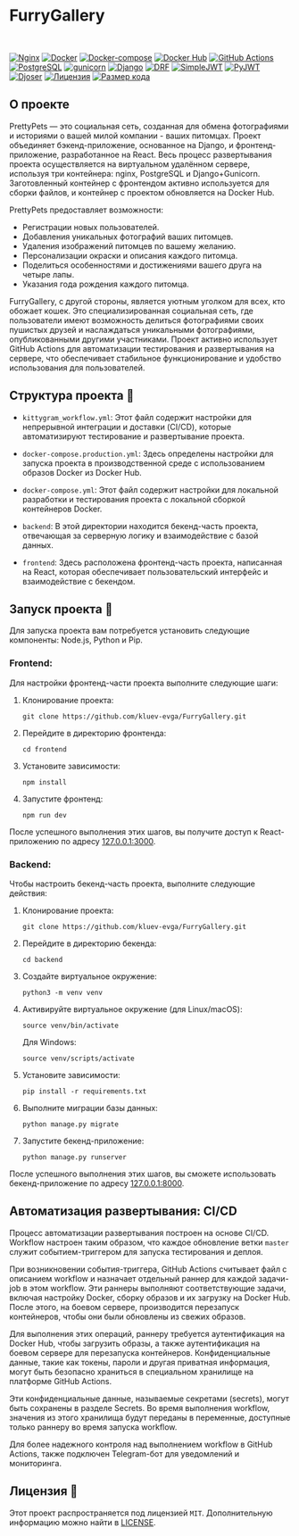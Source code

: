 # FurryGallery

<br/>

[![Nginx](https://img.shields.io/badge/Nginx-1.22-blue?style=for-the-badge&labelColor=333333&logo=NGINX&logoColor=white)](https://nginx.org/ru/)
[![Docker](https://img.shields.io/badge/Docker-20.10.18-blue?style=for-the-badge&labelColor=333333&logo=Docker&logoColor=white)](https://www.docker.com/)
[![Docker-compose](https://img.shields.io/badge/Docker%20compose-2.10.0-blue?style=for-the-badge&labelColor=333333&logo=Docker&logoColor=white)](https://www.docker.com/)
[![Docker Hub](https://img.shields.io/badge/Docker%20Hub-latest-blue?style=for-the-badge&logo=Docker&logoColor=white&labelColor=333333)](https://www.docker.com/products/docker-hub)
[![GitHub Actions](https://img.shields.io/badge/GitHub%20Actions-Workflow-blue?style=for-the-badge&logo=GitHub%20actions&logoColor=white&labelColor=333333)](https://github.com/features/actions)
[![PostgreSQL](https://img.shields.io/badge/PostgreSQL-13.1-blue?style=for-the-badge&labelColor=333333&logo=PostgreSQL&logoColor=white)](https://www.postgresql.org/)
[![gunicorn](https://img.shields.io/badge/gunicorn-20.1.0-blue?style=for-the-badge&labelColor=333333&logo=gunicorn&logoColor=white)](https://gunicorn.org/)
[![Django](https://img.shields.io/badge/Django-3.2.16-blue?style=for-the-badge&labelColor=333333&logo=django&logoColor=white&color=blue)](https://www.djangoproject.com/)
[![DRF](https://img.shields.io/badge/django--rest--framework-3.12.4-blue?style=for-the-badge&labelColor=333333&logo=django&logoColor=white&color=blue)](https://www.django-rest-framework.org/)
[![SimpleJWT](https://img.shields.io/badge/simplejwt-4.7.2-blue?style=for-the-badge&labelColor=333333&logo=django&logoColor=white&color=blue)](https://github.com/davesque/django-rest-framework-simplejwt)
[![PyJWT](https://img.shields.io/badge/PyJWT-2.1.0-blue?style=for-the-badge&labelColor=333333&logo=python&logoColor=white&color=blue)](https://github.com/jpadilla/pyjwt)
[![Djoser](https://img.shields.io/badge/djoser-2.1.0-blue?style=for-the-badge&labelColor=333333&logo=django&logoColor=white&color=blue)](https://github.com/sunscrapers/djoser)
[![Лицензия](https://img.shields.io/github/license/kluevevga/FurryGallery?color=blue&style=for-the-badge&labelColor=333333&logo=github)](https://github.com/kluevevga/FurryGallery/blob/master/LICENSE)
[![Размер кода](https://img.shields.io/github/languages/code-size/kluevevga/FurryGallery?style=for-the-badge&labelColor=333333&logo=github)](https://github.com/kluevevga/FurryGallery)

## О проекте

PrettyPets — это социальная сеть, созданная для обмена фотографиями и историями о вашей милой компании -
ваших питомцах. Проект объединяет бэкенд-приложение, основанное на Django, и фронтенд-приложение, разработанное на
React. Весь процесс развертывания проекта осуществляется на виртуальном удалённом сервере, используя три контейнера:
nginx, PostgreSQL и Django+Gunicorn. Заготовленный контейнер с фронтендом активно используется для сборки файлов, и
контейнер с проектом обновляется на Docker Hub.

PrettyPets предоставляет возможности:

* Регистрации новых пользователей.
* Добавления уникальных фотографий ваших питомцев.
* Удаления изображений питомцев по вашему желанию.
* Персонализации окраски и описания каждого питомца.
* Поделиться особенностями и достижениями вашего друга на четыре лапы.
* Указания года рождения каждого питомца.

FurryGallery, с другой стороны, является уютным уголком для всех, кто обожает кошек. Это специализированная социальная
сеть, где пользователи имеют возможность делиться фотографиями своих пушистых друзей и наслаждаться уникальными
фотографиями, опубликованными другими участниками. Проект активно использует GitHub Actions для автоматизации
тестирования и развертывания на сервере, что обеспечивает стабильное функционирование и удобство использования для
пользователей.

## Структура проекта 📁

- `kittygram_workflow.yml`: Этот файл содержит настройки для непрерывной интеграции и доставки (CI/CD), которые
  автоматизируют тестирование и развертывание проекта.


- `docker-compose.production.yml`: Здесь определены настройки для запуска проекта в производственной среде с
  использованием образов Docker из Docker Hub.


- `docker-compose.yml`: Этот файл содержит настройки для локальной разработки и тестирования проекта с локальной сборкой
  контейнеров Docker.


- `backend`: В этой директории находится бекенд-часть проекта, отвечающая за серверную логику и взаимодействие с базой
  данных.


- `frontend`: Здесь расположена фронтенд-часть проекта, написанная на React, которая обеспечивает пользовательский
  интерфейс и взаимодействие с бекендом.

## Запуск проекта 🚀

Для запуска проекта вам потребуется установить следующие компоненты: Node.js, Python и Pip.

### Frontend:

Для настройки фронтенд-части проекта выполните следующие шаги:

1. Клонирование проекта:

   ```shell
   git clone https://github.com/kluev-evga/FurryGallery.git
   ```

2. Перейдите в директорию фронтенда:

   ```shell
   cd frontend
   ```

3. Установите зависимости:

   ```shell
   npm install
   ```

4. Запустите фронтенд:

   ```shell
   npm run dev
   ```

После успешного выполнения этих шагов, вы получите доступ к React-приложению по
адресу [127.0.0.1:3000](https://127.0.0.1:3000).

### Backend:

Чтобы настроить бекенд-часть проекта, выполните следующие действия:

1. Клонирование проекта:

   ```shell
   git clone https://github.com/kluev-evga/FurryGallery.git
   ```

2. Перейдите в директорию бекенда:

   ```shell
   cd backend
   ```

3. Создайте виртуальное окружение:

   ```shell
   python3 -m venv venv
   ```

4. Активируйте виртуальное окружение (для Linux/macOS):

   ```shell
   source venv/bin/activate
   ```

   Для Windows:

   ```shell
   source venv/scripts/activate
   ```

5. Установите зависимости:

   ```shell
   pip install -r requirements.txt
   ```

6. Выполните миграции базы данных:

   ```shell
   python manage.py migrate
   ```

7. Запустите бекенд-приложение:

   ```shell
   python manage.py runserver
   ```

После успешного выполнения этих шагов, вы сможете использовать бекенд-приложение по
адресу [127.0.0.1:8000](https://127.0.0.1:8000).

## Автоматизация развертывания: CI/CD

Процесс автоматизации развертывания построен на основе CI/CD. Workflow настроен таким образом, что каждое обновление
ветки `master` служит событием-триггером для запуска тестирования и деплоя.

При возникновении события-триггера, GitHub Actions считывает файл с описанием workflow и назначает отдельный раннер для
каждой задачи-job в этом workflow. Эти раннеры выполняют соответствующие задачи, включая настройку Docker, сборку
образов и их загрузку на Docker Hub. После этого, на боевом сервере, производится перезапуск контейнеров, чтобы они были
обновлены из свежих образов.

Для выполнения этих операций, раннеру требуется аутентификация на Docker Hub, чтобы загрузить образы, а также
аутентификация на боевом сервере для перезапуска контейнеров. Конфиденциальные данные, такие как токены, пароли и другая
приватная информация, могут быть безопасно храниться в специальном хранилище на платформе GitHub Actions.

Эти конфиденциальные данные, называемые секретами (secrets), могут быть сохранены в разделе Secrets. Во время выполнения
workflow, значения из этого хранилища будут переданы в переменные, доступные только раннеру во время запуска workflow.

Для более надежного контроля над выполнением workflow в GitHub Actions, также подключен Telegram-бот для уведомлений и
мониторинга.

## Лицензия 📜

Этот проект распространяется под лицензией `MIT`. Дополнительную информацию можно найти
в [LICENSE](https://github.com/kluevevga/FurryGallery/blob/master/LICENSE).